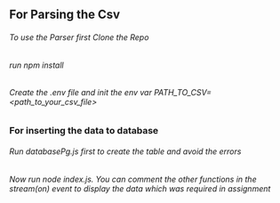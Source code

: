 ## For Parsing the Csv 
###### To use the Parser first Clone the Repo
###### run npm install
###### Create the .env file and  init the env var PATH_TO_CSV=<path_to_your_csv_file>
### For inserting the data to database
###### Run databasePg.js first to create the table and avoid the errors
###### Now run node index.js. You can comment the other functions in the stream(on) event to display the data which was required in assignment